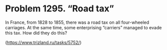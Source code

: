 # Problem 1295. “Road tax”

In France, from 1828 to 1855, there was a road tax on all four-wheeled carriages. At the same time, some enterprising “carriers” managed to evade this tax. How did they do this?

(https://www.trizland.ru/tasks/5752/)